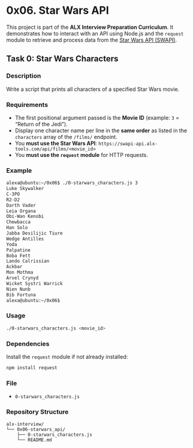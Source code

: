 # 0x06. Star Wars API

This project is part of the **ALX Interview Preparation Curriculum**. It demonstrates how to interact with an API using Node.js and the `request` module to retrieve and process data from the [Star Wars API (SWAPI)](https://swapi-api.alx-tools.com/).

## Task 0: Star Wars Characters

### Description

Write a script that prints all characters of a specified Star Wars movie.

### Requirements

- The first positional argument passed is the **Movie ID** (example: `3` = “Return of the Jedi”).
- Display one character name per line in the **same order** as listed in the `characters` array of the `/films/` endpoint.
- You **must use the Star Wars API**: `https://swapi-api.alx-tools.com/api/films/<movie_id>`
- You **must use the `request` module** for HTTP requests.

### Example

```bash
alexa@ubuntu:~/0x06$ ./0-starwars_characters.js 3
Luke Skywalker
C-3PO
R2-D2
Darth Vader
Leia Organa
Obi-Wan Kenobi
Chewbacca
Han Solo
Jabba Desilijic Tiure
Wedge Antilles
Yoda
Palpatine
Boba Fett
Lando Calrissian
Ackbar
Mon Mothma
Arvel Crynyd
Wicket Systri Warrick
Nien Nunb
Bib Fortuna
alexa@ubuntu:~/0x06$
```

### Usage

```bash
./0-starwars_characters.js <movie_id>
```

### Dependencies

Install the `request` module if not already installed:

```bash
npm install request
```

### File

- `0-starwars_characters.js`

### Repository Structure

```
alx-interview/
└── 0x06-starwars_api/
    ├── 0-starwars_characters.js
    └── README.md
```
